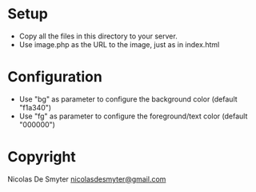# Setup

* Copy all the files in this directory to your server.
* Use image.php as the URL to the image, just as in index.html

# Configuration

* Use "bg" as parameter to configure the background color (default "f1a340")
* Use "fg" as parameter to configure the foreground/text color (default "000000")

# Copyright

Nicolas De Smyter
<nicolasdesmyter@gmail.com>
